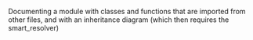 Documenting a module with classes and functions that are imported from other
files, and with an inheritance diagram (which then requires the smart_resolver)
